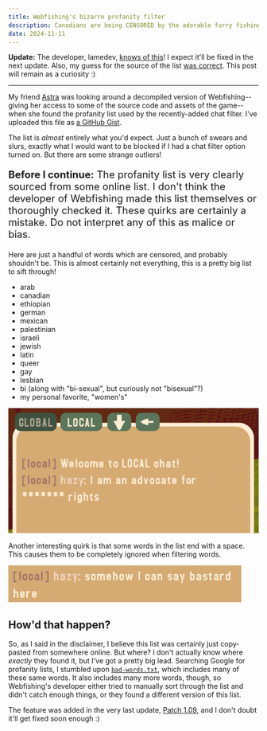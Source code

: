 ```yaml
---
title: Webfishing's bizarre profanity filter
description: Canadians are being CENSORED by the adorable furry fishing game
date: 2024-11-11
---
```


**Update:** The developer, lamedev, [knows of this](https://lethallava.land/notes/a0hatpsc0g)! I expect it'll be fixed in the next update. Also, my guess for the source of the list [was correct](https://lethallava.land/notes/a0hayv2l1n).
This post will remain as a curiosity :)

---

My friend [Astra](https://astroorbis.com) was looking around a decompiled version of Webfishing--giving her access to some of
the source code and assets of the game--when she found the profanity list used by the recently-added chat filter. I've uploaded
this file as [a GitHub Gist](https://gist.github.com/hazycora/f7fde1be74022d196945577a1817d153).

The list is _almost_ entirely what you'd expect. Just a bunch of swears and slurs, exactly what I would want to be blocked if I
had a chat filter option turned on. But there are some strange outliers!

<div style="font-size: 1.25rem">

**Before I continue:** The profanity list is very clearly sourced from some online list. I don't think the developer of Webfishing
made this list themselves or thoroughly checked it. These quirks are certainly a mistake. Do not interpret any of this as malice or bias.

</div>

Here are just a handful of words which are censored, and probably shouldn't be. This is almost certainly not everything, this is a pretty big
list to sift through!

- arab
- canadian
- ethiopian
- german
- mexican
- palestinian
- israeli
- jewish
- latin
- queer
- gay
- lesbian
- bi (along with "bi-sexual", but curiously not "bisexual"?)
- my personal favorite, "women's"

![Trying to say 'I am an advocate for women's rights' results in the word 'women's' being censored.](/blog/webfishings-silly-filter/womens-rights.png)

Another interesting quirk is that some words in the list end with a space. This causes them to be completely ignored when filtering words.

![The word bastard shown in the chat.](/blog/webfishings-silly-filter/bastard.png)

## How'd that happen?

So, as I said in the disclaimer, I believe this list was certainly just copy-pasted from somewhere online. But where? I don't
actually know where _exactly_ they found it, but I've got a pretty big lead. Searching Google for profanity lists, I stumbled upon
[`bad-words.txt`](https://www.cs.cmu.edu/~biglou/resources/bad-words.txt), which includes many of these same words. It also includes many more words, though, so Webfishing's developer either tried to
manually sort through the list and didn't catch enough things, or they found a different version of this list.

The feature was added in the very last update, [Patch 1.09](https://store.steampowered.com/news/app/3146520/view/4467101633890746444), and I don't doubt it'll get fixed soon enough :)
